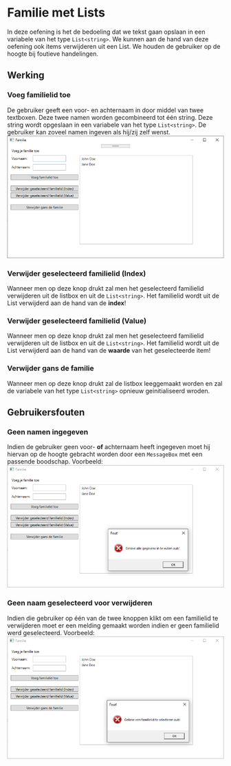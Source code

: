 # Familie met Lists
In deze oefening is het de bedoeling dat we tekst gaan opslaan in een variabele van het type `List<string>`. We kunnen aan de hand van deze oefening ook items verwijderen uit een List.  We houden de gebruiker op de hoogte bij foutieve handelingen.

## Werking
### Voeg familielid toe
De gebruiker geeft een voor- en achternaam in door middel van twee textboxen. Deze twee namen worden gecombineerd tot één string.
Deze string wordt opgeslaan in een variabele van het type `List<string>`. De gebruiker kan zoveel namen ingeven als hij/zij zelf wenst.
![image](/images/image-01.png)

### Verwijder geselecteerd familielid (Index)
Wanneer men op deze knop drukt zal men het geselecteerd familielid verwijderen uit de listbox en uit de `List<string>`. 
Het familielid wordt uit de List verwijderd aan de hand van de **index**!

### Verwijder geselecteerd familielid (Value)
Wanneer men op deze knop drukt zal men het geselecteerd familielid verwijderen uit de listbox en uit de `List<string>`. 
Het familielid wordt uit de List verwijderd aan de hand van de **waarde** van het geselecteerde item!

### Verwijder gans de familie
Wanneer men op deze knop drukt zal de listbox leeggemaakt worden en zal de variabele van het type `List<string>` opnieuw geinitialiseerd wroden.

## Gebruikersfouten
### Geen namen ingegeven
Indien de gebruiker geen voor- **of** achternaam heeft ingegeven moet hij hiervan op de hoogte gebracht worden door een `MessageBox` met een passende boodschap.
Voorbeeld:
![image](images/image-02.png)

### Geen naam geselecteerd voor verwijderen
Indien die gebruiker op één van de twee knoppen klikt om een familielid te verwijderen moet er een melding gemaakt worden indien er geen familielid werd geselecteerd.
Voorbeeld:
![image](images/image-03.png)
